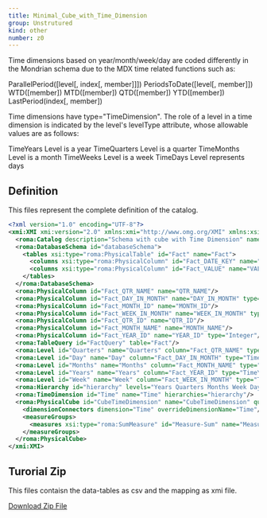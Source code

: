 ```yaml
---
title: Minimal_Cube_with_Time_Dimension
group: Unstrutured
kind: other
number: z0
---
```

Time dimensions based on year/month/week/day are coded differently in the Mondrian schema due to the MDX time related functions such as:

ParallelPeriod([level[, index[, member]]])
PeriodsToDate([level[, member]])
WTD([member])
MTD([member])
QTD([member])
YTD([member])
LastPeriod(index[, member])

Time dimensions have type="TimeDimension". The role of a level in a time dimension is indicated by the level's levelType attribute, whose allowable values are as follows:

TimeYears   Level is a year
TimeQuarters    Level is a quarter
TimeMonths  Level is a month
TimeWeeks   Level is a week
TimeDays    Level represents days



## Definition

This files represent the complete definition of the catalog.

```xml
<?xml version="1.0" encoding="UTF-8"?>
<xmi:XMI xmi:version="2.0" xmlns:xmi="http://www.omg.org/XMI" xmlns:xsi="http://www.w3.org/2001/XMLSchema-instance" xmlns:roma="https://www.daanse.org/spec/org.eclipse.daanse.rolap.mapping">
  <roma:Catalog description="Schema with cube with Time Dimension" name="Minimal_Cube_with_Time_Dimension" cubes="CubeTimeDimension" dbschemas="databaseSchema"/>
  <roma:DatabaseSchema id="databaseSchema">
    <tables xsi:type="roma:PhysicalTable" id="Fact" name="Fact">
      <columns xsi:type="roma:PhysicalColumn" id="Fact_DATE_KEY" name="DATE_KEY" type="Timestamp"/>
      <columns xsi:type="roma:PhysicalColumn" id="Fact_VALUE" name="VALUE" type="Integer"/>
    </tables>
  </roma:DatabaseSchema>
  <roma:PhysicalColumn id="Fact_QTR_NAME" name="QTR_NAME"/>
  <roma:PhysicalColumn id="Fact_DAY_IN_MONTH" name="DAY_IN_MONTH" type="Integer"/>
  <roma:PhysicalColumn id="Fact_MONTH_ID" name="MONTH_ID"/>
  <roma:PhysicalColumn id="Fact_WEEK_IN_MONTH" name="WEEK_IN_MONTH" type="Integer"/>
  <roma:PhysicalColumn id="Fact_QTR_ID" name="QTR_ID"/>
  <roma:PhysicalColumn id="Fact_MONTH_NAME" name="MONTH_NAME"/>
  <roma:PhysicalColumn id="Fact_YEAR_ID" name="YEAR_ID" type="Integer"/>
  <roma:TableQuery id="FactQuery" table="Fact"/>
  <roma:Level id="Quarters" name="Quarters" column="Fact_QTR_NAME" type="TimeQuarters" ordinalColumn="Fact_QTR_ID"/>
  <roma:Level id="Day" name="Day" column="Fact_DAY_IN_MONTH" type="TimeDays"/>
  <roma:Level id="Months" name="Months" column="Fact_MONTH_NAME" type="TimeMonths" ordinalColumn="Fact_MONTH_ID"/>
  <roma:Level id="Years" name="Years" column="Fact_YEAR_ID" type="TimeYears" uniqueMembers="true"/>
  <roma:Level id="Week" name="Week" column="Fact_WEEK_IN_MONTH" type="TimeWeeks"/>
  <roma:Hierarchy id="hierarchy" levels="Years Quarters Months Week Day" allMemberName="All Years" hasAll="true" primaryKey="Fact_DATE_KEY" query="FactQuery"/>
  <roma:TimeDimension id="Time" name="Time" hierarchies="hierarchy"/>
  <roma:PhysicalCube id="CubeTimeDimension" name="CubeTimeDimension" query="FactQuery">
    <dimensionConnectors dimension="Time" overrideDimensionName="Time"/>
    <measureGroups>
      <measures xsi:type="roma:SumMeasure" id="Measure-Sum" name="Measure-Sum" column="Fact_VALUE"/>
    </measureGroups>
  </roma:PhysicalCube>
</xmi:XMI>

```



## Turorial Zip
This files contaisn the data-tables as csv and the mapping as xmi file.

<a href="./zip/tutorial.timedimension.zip" download>Download Zip File</a>
